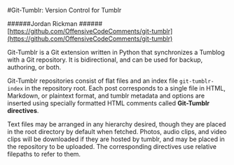 #Git-Tumblr: Version Control for Tumblr

######Jordan Rickman
######[https://github.com/OffensiveCodeComments/git-tumblr](https://github.com/OffensiveCodeComments/git-tumblr)

Git-Tumblr is a Git extension written in Python that synchronizes a Tumblog with a Git repository. It is bidirectional, and can be used for backup, authoring, or both.

Git-Tumblr repositories consist of flat files and an index file `git-tumblr-index` in the repository root. Each post corresponds to a single file in HTML, Markdown, or plaintext format, and tumblr metadata and options are inserted using specially formatted HTML comments called **Git-Tumblr directives**.

Text files may be arranged in any hierarchy desired, though they are placed in the root directory by default when fetched. Photos, audio clips, and video clips will be downloaded if they are hosted by tumblr, and may be placed in the repository to be uploaded. The corresponding directives use relative filepaths to refer to them.

